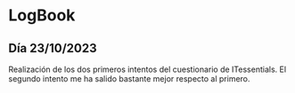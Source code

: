 # LogBook 
## Día 23/10/2023

Realización de los dos primeros intentos del cuestionario de ITessentials. El segundo intento me ha salido bastante mejor respecto al primero.
